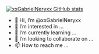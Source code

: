 [![xxGabrielNeryxx GitHub stats](https://github-readme-stats.vercel.app/api?username=xxGabrielNeryxx)](https://github.com/anuraghazra/github-readme-stats)

- 👋 Hi, I’m @xxGabrielNeryxx
- 👀 I’m interested in ...
- 🌱 I’m currently learning ...
- 💞️ I’m looking to collaborate on ...
- 📫 How to reach me ...

